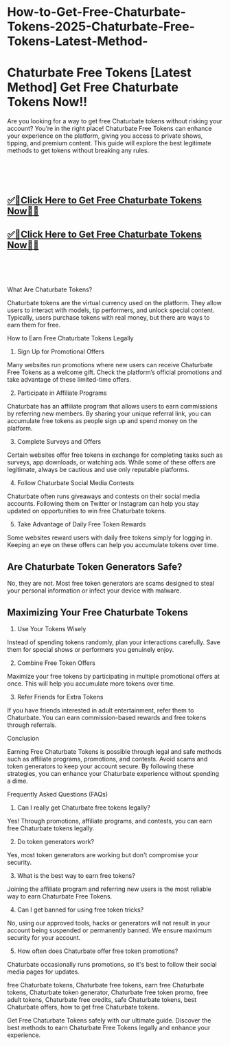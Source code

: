 # How-to-Get-Free-Chaturbate-Tokens-2025-Chaturbate-Free-Tokens-Latest-Method-
<h1>Chaturbate Free Tokens [Latest Method] Get Free Chaturbate Tokens Now!!</h1>

Are you looking for a way to get free Chaturbate tokens without risking your account? You’re in the right place! Chaturbate Free Tokens can enhance your experience on the platform, giving you access to private shows, tipping, and premium content. This guide will explore the best legitimate methods to get tokens without breaking any rules.

<br><br><br>
**<b><h2>[✅🎯Click Here to Get Free Chaturbate Tokens Now🎯✅](https://searchoptima.org/free-chaturbate-tokens//)</h2></b>**

**<b><h2>[✅🎯Click Here to Get Free Chaturbate Tokens Now🎯✅](https://searchoptima.org/free-chaturbate-tokens/)</h2></b>**
<br><br><br>


What Are Chaturbate Tokens?

Chaturbate tokens are the virtual currency used on the platform. They allow users to interact with models, tip performers, and unlock special content. Typically, users purchase tokens with real money, but there are ways to earn them for free.

How to Earn Free Chaturbate Tokens Legally

1. Sign Up for Promotional Offers

Many websites run promotions where new users can receive Chaturbate Free Tokens as a welcome gift. Check the platform’s official promotions and take advantage of these limited-time offers.

2. Participate in Affiliate Programs

Chaturbate has an affiliate program that allows users to earn commissions by referring new members. By sharing your unique referral link, you can accumulate free tokens as people sign up and spend money on the platform.

3. Complete Surveys and Offers

Certain websites offer free tokens in exchange for completing tasks such as surveys, app downloads, or watching ads. While some of these offers are legitimate, always be cautious and use only reputable platforms.

4. Follow Chaturbate Social Media Contests

Chaturbate often runs giveaways and contests on their social media accounts. Following them on Twitter or Instagram can help you stay updated on opportunities to win free Chaturbate tokens.

5. Take Advantage of Daily Free Token Rewards

Some websites reward users with daily free tokens simply for logging in. Keeping an eye on these offers can help you accumulate tokens over time.

<h2>Are Chaturbate Token Generators Safe?</h2>

No, they are not. Most free token generators are scams designed to steal your personal information or infect your device with malware.

<h2>Maximizing Your Free Chaturbate Tokens</h2>

1. Use Your Tokens Wisely

Instead of spending tokens randomly, plan your interactions carefully. Save them for special shows or performers you genuinely enjoy.

2. Combine Free Token Offers

Maximize your free tokens by participating in multiple promotional offers at once. This will help you accumulate more tokens over time.

3. Refer Friends for Extra Tokens

If you have friends interested in adult entertainment, refer them to Chaturbate. You can earn commission-based rewards and free tokens through referrals.

Conclusion

Earning Free Chaturbate Tokens is possible through legal and safe methods such as affiliate programs, promotions, and contests. Avoid scams and token generators to keep your account secure. By following these strategies, you can enhance your Chaturbate experience without spending a dime.

Frequently Asked Questions (FAQs)

1. Can I really get Chaturbate free tokens legally?

Yes! Through promotions, affiliate programs, and contests, you can earn free Chaturbate tokens legally.

2. Do token generators work?

Yes, most token generators are working but don't compromise your security.

3. What is the best way to earn free tokens?

Joining the affiliate program and referring new users is the most reliable way to earn Chaturbate Free Tokens.

4. Can I get banned for using free token tricks?

No, using our approved tools, hacks or generators will not result in your account being suspended or permanently banned. We ensure maximum security for your account.

5. How often does Chaturbate offer free token promotions?

Chaturbate occasionally runs promotions, so it's best to follow their social media pages for updates.


free Chaturbate tokens, Chaturbate free tokens, earn free Chaturbate tokens, Chaturbate token generator, Chaturbate free token promo, free adult tokens, Chaturbate free credits, safe Chaturbate tokens, best Chaturbate offers, how to get free Chaturbate tokens.

Get Free Chaturbate Tokens safely with our ultimate guide. Discover the best methods to earn Chaturbate Free Tokens legally and enhance your experience.

